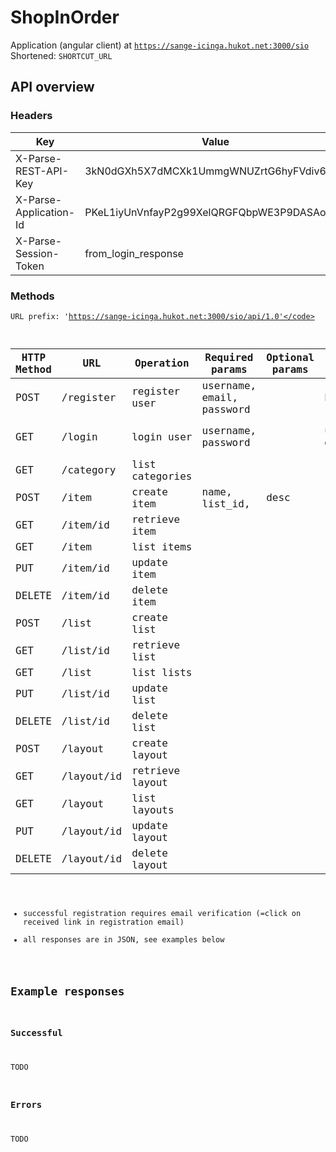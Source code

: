 # ShopInOrder 

Application (angular client) at <code>https://sange-icinga.hukot.net:3000/sio</code>
Shortened: <code>SHORTCUT_URL</code>

## API overview

### Headers

| Key                    | Value                                       |
|------------------------|---------------------------------------------|
| X-Parse-REST-API-Key   | 3kN0dGXh5X7dMCXk1UmmgWNUZrtG6hyFVdiv6OxV    |
| X-Parse-Application-Id | PKeL1iyUnVnfayP2g99XelQRGFQbpWE3P9DASAo6    |
| X-Parse-Session-Token  | from_login_response                         | 

### Methods

<code>URL prefix: 'https://sange-icinga.hukot.net:3000/sio/api/1.0'</code>

| HTTP Method  | URL            | Operation       | Required params           | Optional params | Params type | Response TODO       | 
| -------------|----------------|-----------------|---------------------------|-----------------|-------------|---------------------|
| POST         | /register      | register user   | username, email, password |                 | body        | obj                 |
| GET          | /login         | login user      | username, password        |                 | url-encoded | obj (session token) |   
| GET          | /category      | list categories |                           |                 |             | array of objects    |
| POST         | /item          | create item     | name, list_id,  | desc |  |  |
| GET          | /item/id       | retrieve item   |   |  |  |  |
| GET          | /item          | list items      |   |  |  |  |
| PUT          | /item/id       | update item     |   |  |  |  |
| DELETE       | /item/id       | delete item     |   |  |  |  |
| POST         | /list          | create list     |   |  |  |  |
| GET          | /list/id       | retrieve list   |   |  |  |  |
| GET          | /list          | list lists      |   |  |  |  |
| PUT          | /list/id       | update list     |   |  |  |  |
| DELETE       | /list/id       | delete list     |   |  |  |  |
| POST         | /layout        | create layout   |   |  |  |  |
| GET          | /layout/id     | retrieve layout |   |  |  |  |
| GET          | /layout        | list layouts    |   |  |  |  |
| PUT          | /layout/id     | update layout   |   |  |  |  |
| DELETE       | /layout/id     | delete layout   |   |  |  |  |

* successful registration requires email verification (=click on received link in registration email)
* all responses are in JSON, see examples below

## Example responses

### Successful
TODO

### Errors
TODO 












